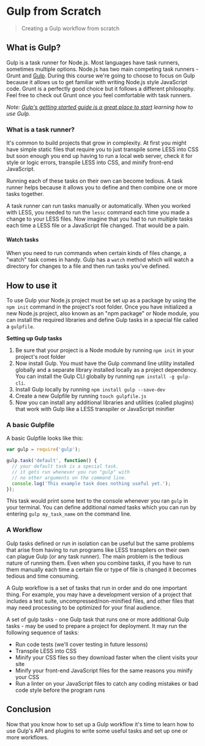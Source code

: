 # Gulp from Scratch

> Creating a Gulp workflow from scratch

## What is Gulp?

Gulp is a task runner for Node.js. Most languages have task runners, sometimes multiple options. Node.js has two main competing task runners - Grunt and [Gulp](https://github.com/gulpjs/gulp/blob/master/docs/getting-started.md). During this course we're going to choose to focus on Gulp because it allows us to get familiar with writing Node.js style JavaScript code. Grunt is a perfectly good choice but it follows a different philosophy. Feel free to check out Grunt once you feel comfortable with task runners.

*Note: [Gulp's getting started guide is a great place to start](https://github.com/gulpjs/gulp/blob/master/docs/getting-started.md) learning how to use Gulp.*

### What is a task runner?

It's common to build projects that grow in complexity. At first you might have simple static files that require you to just transpile some LESS into CSS but soon enough you end up having to run a local web server, check it for style or logic errors, transpile LESS into CSS, and minify front-end JavaScript.

Running each of these tasks on their own can become tedious. A task runner helps because it allows you to define and then combine one or more tasks together.

A task runner can run tasks manually or automatically. When you worked with LESS, you needed to run the `lessc` command each time you made a change to your LESS files. Now imagine that you had to run multiple tasks each time a LESS file or a JavaScript file changed. That would be a pain.

#### Watch tasks

When you need to run commands when certain kinds of files change, a "watch" task comes in handy. Gulp has a `watch` method which will watch a directory for changes to a file and then run tasks you've defined.

## How to use it

To use Gulp your Node.js project must be set up as a package by using the `npm init` command in the project's root folder. Once you have initialized a new Node.js project, also known as an "npm package" or Node module, you can install the required libraries and define Gulp tasks in a special file called a `gulpfile`.

__Setting up Gulp tasks__

1. Be sure that your project is a Node module by running `npm init` in your project's root folder
2. Now install Gulp. You must have the Gulp command line utility installed globally and a separate library installed locally as a project dependency. You can install the Gulp CLI globally by running `npm install -g gulp-cli`.
3. Install Gulp locally by running `npm install gulp --save-dev`
4. Create a new Gulpfile by running `touch gulpfile.js`
5. Now you can install any additional libraries and utilities (called plugins) that work with Gulp like a LESS transpiler or JavaScript minifier

### A basic Gulpfile

A basic Gulpfile looks like this:

```js
var gulp = require('gulp');

gulp.task('default', function() {
  // your default task is a special task.
  // it gets run whenever you run "gulp" with
  // no other arguments on the command line.
  console.log('This example task does nothing useful yet.');
});
```

This task would print some text to the console whenever you ran `gulp` in your terminal. You can define additional *named* tasks which you can run by entering `gulp my_task_name` on the command line.

### A Workflow

Gulp tasks defined or run in isolation can be useful but the same problems that arise from having to run programs like LESS transpilers on their own can plague Gulp (or any task runner). The main problem is the tedious nature of running them. Even when you combine tasks, if you have to run them manually each time a certain file or type of file is changed it becomes tedious and time consuming.

A Gulp workflow is a set of tasks that run in order and do one important thing. For example, you may have a development version of a project that includes a test suite, uncompressed/non-minified files, and other files that may need processing to be optimized for your final audience.

A set of gulp tasks - one Gulp task that runs one or more additional Gulp tasks - may be used to prepare a project for deployment. It may run the following sequence of tasks:

- Run code tests (we'll cover testing in future lessons)
- Transpile LESS into CSS
- Minify your CSS files so they download faster when the client visits your site
- Minify your front-end JavaScript files for the same reasons you minify your CSS
- Run a linter on your JavaScript files to catch any coding mistakes or bad code style before the program runs

## Conclusion

Now that you know how to set up a Gulp workflow it's time to learn how to use Gulp's API and plugins to write some useful tasks and set up one or more workflows.
